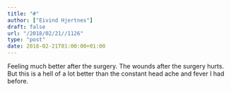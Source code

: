 ```yaml
---
title: "#"
author: ["Eivind Hjertnes"]
draft: false
url: "/2018/02/21//1126"
type: "post"
date: 2018-02-21T01:00:00+01:00
---
```


Feeling much better after the surgery. The wounds after the surgery
hurts. But this is a hell of a lot better than the constant head ache
and fever I had before.
